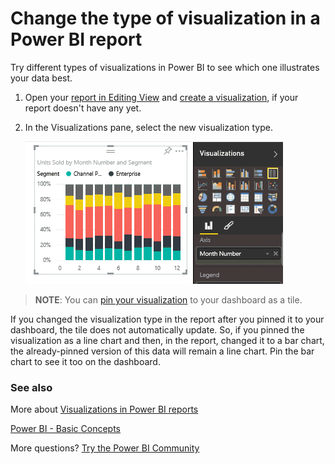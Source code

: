 ﻿<properties
   pageTitle="Change the type of visualization in a Power BI report"
   description="Change the type of visualization in a Power BI report"
   services="powerbi"
   documentationCenter=""
   authors="mihart"
   manager="erikre"
   backup=""
   editor=""
   tags=""
   qualityFocus="no"
   qualityDate=""/>

<tags
   ms.service="powerbi"
   ms.devlang="NA"
   ms.topic="article"
   ms.tgt_pltfrm="NA"
   ms.workload="powerbi"
   ms.date="09/08/2017"
   ms.author="mihart"/>

# Change the type of visualization in a Power BI report

Try different types of visualizations in Power BI to see which one illustrates your data best. 

1.  Open your [report in Editing View](powerbi-service-go-from-reading-view-to-editing-view.md) and [create a visualization](powerbi-service-add-visualizations-to-a-report-i.md), if your report doesn't have any yet.

2.  In the Visualizations pane, select the new visualization type.  

    ![](media/powerbi-service-change-the-type-of-visualization-in-a-report/changeviz.gif)

>**NOTE**: You can [pin your visualization](powerbi-service-pin-a-tile-to-a-dashboard-from-a-report.md) to your dashboard as a tile.

If you changed the visualization type in the report after you pinned it to your dashboard, the tile does not automatically update. So, if you pinned the visualization as a line chart and then, in the report, changed it to a bar chart, the already-pinned version of this data will remain a line chart. Pin the bar chart to see it too on the dashboard.




###  See also

More about [Visualizations in Power BI reports](powerbi-service-visualizations-for-reports.md)

[Power BI - Basic Concepts](powerbi-service-basic-concepts.md)

More questions? [Try the Power BI Community](http://community.powerbi.com/)
